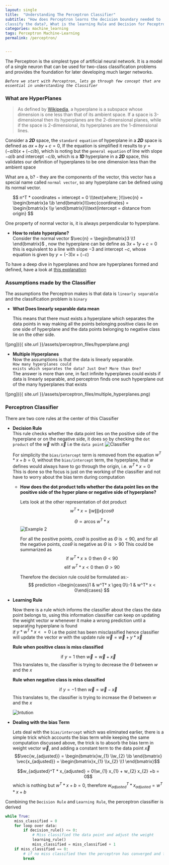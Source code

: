 ```yaml
---
layout: single
title:  "Understanding The Perceptron Classifier"
subtitle: "How does Perceptron learns the decision boundary needed to 
classify the data?, What is the learning Rule and Decision for Peceptron?"
categories: machine_learning
tags: Perceptron Machine-Learning
permalink: /perceptron/


---
```


The Perceptron is the simplest type of artificial neural network. It is a model of a single neuron that can
be used for two-class classification problems and provides the foundation for later developing much larger networks.


*```Before we start with Perceptron, lets go through few concept that are essential in understanding the Classifier```*

### What are HyperPlanes
	
> As defined by [Wikipedia](https://en.wikipedia.org/wiki/Hyperplane), a hyperplane is a subspace whose dimension is one less than that of its ambient space. If a space is 
3-dimensional then its hyperplanes are the 2-dimensional planes, while if the space is 2-dimensional,
its hyperplanes are the 1-dimensional lines.

Consider a ***2D*** space, the `standard equation` of hyperplane in a ***2D*** space is defined
as $ax + by + c = 0$, If the equation is simplified it results to  $y = (-a/b) x + (-c/b)$, which is noting but the
`general equation` of line with slope $-a/b$ and intercept $-c/b$, which is a ***1D*** hyperplane in a ***2D*** space,
this validates our definition of hyperplanes to be one dimension less than the ambient space

What are a, b? - they are the components of the vector, this vector has a special name called `normal vector`, 
so any hyperplane can be defined using its normal vector. 
<ul>
$$
n^T * coordinates + intercept = 0 
\\\text{where; }\\\vec{n}  = \begin{bmatrix}a  \\b \end{bmatrix}\\\vec{coordinates}  =  \begin{bmatrix}x  \\y \end{bmatrix}\\\text{intercept = distance from origin}
$$
</ul>


One property of normal vector is, it is always perpendicular to hyperplane.

<ul>
<li>

<b>How to relate hyperplane?</b><br />
Consider the normal vector $\vec{n}  = \begin{bmatrix}3 \\1  \end{bmatrix}$ , now the hyperplane can be define as $3x + 1y + c = 0$
this is equivalent to a line with slope $-3$ and intercept $-c$, whose equation is given by $y = (-3) x + (-c)$

</li>
</ul>


To have a deep dive in hyperplanes and how are hyperplanes formed and defined, have a look at 
[this explanation](https://www.youtube.com/watch?v=-sNDkhE2Vsk&feature=emb_logo)

### Assumptions made by the Classifier
The assumptions the Perceptron makes is that data is `linearly separable` and the classification problem is `binary`
<ul>
<li>

<b>What Does linearly separable data mean</b><br />

This means that there must exists a hyperplane which separates the data points in way making all the points belonging
positive class lie on one side of hyperplane and the data points belonging to negative class lie on the other side.

</li>
</ul>
![png]({{ site.url }}/assets/perceptron_files/hyperplane.png)

<ul>
<li>

<b>Multiple Hyperplanes</b><br />
Now the assumptions is that the data is linearly separable.<br />
<code>How many hyperplanes could exists which separates the data?
Just One? More than One?</code><br />
The answer is more than one, in fact infinite hyperplanes could exists if data is linearly separable, 
and perceptron finds one such hyperplane out of the many hyperplanes that exists

</li>
</ul>
![png]({{ site.url }}/assets/perceptron_files/multiple_hyperplanes.png)



### Perceptron Classifier

There are two core rules at the center of this Classifier
<ul>
<li>

<b>Decision Rule</b><br />
This rule checks whether the data point lies on the positive side of the hyperplane or on the negative side, it does so
by checking the <code>dot product</code> of the $\vec{w}$ with $\vec{x}$ i.e the <code>data point</code>
<img src="https://fuzailpalnak.github.io/assets/perceptron_files/classifier.png" alt="Classifier">

For simplicity the <code>bias/intercept</code> term is removed from the equation $w^T * x + b = 0$, without the <code>bias/intercept</code> term,
the hyperplane, that $w$ defines would always have to go through the origin, i.e. $w^T * x = 0$<br />
This is done so the focus is just on the working of the classifier and not have to worry about the bias term during computation

<ul>
<li>

<b>How does the dot product tells whether the data point lies on the positive side of the hyper plane or negative side of hyperplane?</b><br />

Lets look at the other representation of dot product
$$
w^T* x = \| w \|  \| x \| cos \theta 
$$

$$
\Theta  \propto   \text{arcos }  w^{T} * x
$$
<img src="https://fuzailpalnak.github.io/assets/perceptron_files/example2.png" alt="Example 2">

For all the positive points, $cos \theta$ is positive as $\Theta$ is $< 90$, and for all the negative points,
$cos \theta$ is negative as $\Theta$ is $> 90$
This could be summarized as 
$$\text{if } w^T* x  \geq  0 \text{ then }  \Theta < 90$$
$$\text{elif } w^T* x  <  0 \text{ then }  \Theta > 90$$

Therefore the decision rule could be formulated as:-
$$
prediction =\begin{cases}1 & w^T* x \geq 0\\-1 & w^T* x <  0\end{cases} 
$$

</li>
</ul>
</li>



<li>

<b>Learning Rule</b><br />

Now there is a rule which informs the classifier about the class the data point belongs to, using this information 
classifier can keep on updating the weight vector $w$ whenever it make a wrong prediction until a separating hyperplane is found<br />
if $y * w^T * x <= 0$ i.e the point has been misclassified hence classifier will update the vector $w$ with the update rule
$\vec{w}  = \vec{w}  + y * \vec{x}$<br />   

<b>Rule when positive class is miss classified</b><br />

$$\text{if } y = 1 \text{ then } \vec{w}  = \vec{w} + \vec{x}$$
This translates to, the classifier is trying to decrease the $\Theta$ between $w$ and the $x$<br />


<b>Rule when negative class is miss classified</b><br />

$$\text{if } y = -1 \text{ then } \vec{w}  = \vec{w} - \vec{x}$$
This translates to, the classifier is trying to increase the $\Theta$ between $w$ and the $x$<br />


<img src="https://fuzailpalnak.github.io/assets/perceptron_files/intution.png" alt="Intution">

 
</li>
<li>

<b>Dealing with the bias Term</b><br />

Lets deal with the <code>bias/intercept</code> which was eliminated earlier, there is a simple trick which accounts the bias
term while keeping the same computation discussed above, the trick is to absorb the bias term in weight vector $\vec{w}$,
and adding a constant term to the data point $\vec{x}$
$$\vec{w_{adjusted}}  = \begin{bmatrix}w_{1}  \\w_{2} \\b  \end{bmatrix} \vec{x_{adjusted}}  = \begin{bmatrix}x_{1} \\x_{2} \\1  \end{bmatrix}$$

$$w_{adjusted}^T * x_{adjusted} = 0\\w_{1}  x_{1} + w_{2}  x_{2} +b = 0$$
which is nothing but $w^{T} * x + b =0$, therefore $w_{adjusted}^{T} * x_{adjusted} = w^{T} * x + b$
</li>
</ul>

Combining the `Decision Rule` and `Learning Rule`, the perceptron classifier is derived
```python
while True:
    miss_classified = 0
    for loop over data:
        if decision_rule() <= 0:
            # Miss classified the data point and adjust the weight
            learning_rule()
            miss_classified = miss_classified + 1
    if miss_classified == 0:
        # if no miss classified then the perceptron has converged and found a hyperplane
        break
```